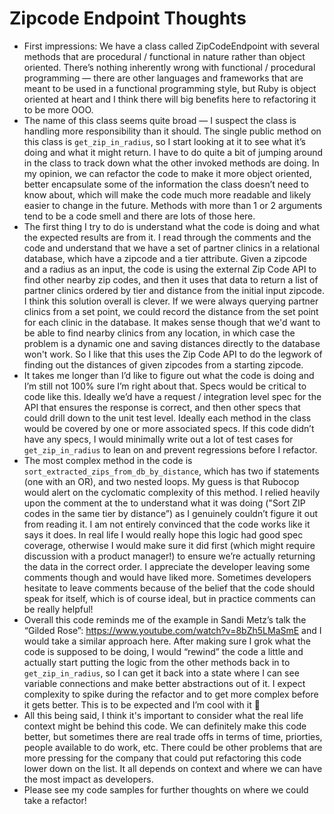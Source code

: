 # Zipcode Endpoint Thoughts

* First impressions: We have a class called ZipCodeEndpoint with several methods that are procedural / functional in nature rather than object oriented. There’s nothing inherently wrong with functional / procedural programming — there are other languages and frameworks that are meant to be used in a functional programming style, but Ruby is object oriented at heart and I think there will big benefits here to refactoring it to be more OOO.
* The name of this class seems quite broad — I suspect the class is handling more responsibility than it should. The single public method on this class is `get_zip_in_radius`, so I start looking at it to see what it’s doing and what it might return. I have to do quite a bit of jumping around in the class to track down what the other invoked methods are doing. In my opinion, we can refactor the code to make it more object oriented, better encapsulate some of the information the class doesn’t need to know about, which will make the code much more readable and likely easier to change in the future. Methods with more than 1 or 2 arguments tend to be a code smell and there are lots of those here. 
* The first thing I try to do is understand what the code is doing and what the expected results are from it. I read through the comments and the code and understand that we have a set of partner clinics in a relational database, which have a zipcode and a tier attribute. Given a zipcode and a radius as an input, the code is using the external Zip Code API to find other nearby zip codes, and then it uses that data to return a list of partner clinics ordered by tier and distance from the initial input zipcode. I think this solution overall is clever. If we were always querying partner clinics from a set point, we could record the distance from the set point for each clinic in the database. It makes sense though that we'd want to be able to find nearby clinics from any location, in which case the problem is a dynamic one and saving distances directly to the database won't work. So I like that this uses the Zip Code API to do the legwork of finding out the distances of given zipcodes from a starting zipcode.
* It takes me longer than I’d like to figure out what the code is doing and I’m still not 100% sure I’m right about that. Specs would be critical to code like this. Ideally we’d have a request / integration level spec for the API that ensures the response is correct, and then other specs that could drill down to the unit test level. Ideally each method in the class would be covered by one or more associated specs. If this code didn’t have any specs, I would minimally write out a lot of test cases for `get_zip_in_radius` to lean on and prevent regressions before I refactor. 
* The most complex method in the code is `sort_extracted_zips_from_db_by_distance`, which has two if statements (one with an OR), and two nested loops. My guess is that Rubocop would alert on the cyclomatic complexity of this method. I relied heavily upon the comment at the to understand what it was doing ("Sort ZIP codes in the same tier by distance”) as I genuinely couldn’t figure it out from reading it. I am not entirely convinced that the code works like it says it does. In real life I would really hope this logic had good spec coverage, otherwise I would make sure it did first (which might require discussion with a product manager!) to ensure we’re actually returning the data in the correct order. I  appreciate the developer leaving some comments though and would have liked more. Sometimes developers hesitate to leave comments because of the belief that the code should speak for itself, which is of course ideal, but in practice comments can be really helpful!
* Overall this code reminds me of the example in Sandi Metz’s talk the “Gilded Rose”: https://www.youtube.com/watch?v=8bZh5LMaSmE and I would take a similar approach here. After making sure I grok what the code is supposed to be doing, I would “rewind” the code a little and actually start putting the logic from the other methods back in to `get_zip_in_radius`, so I can get it back into a state where I can see variable connections and make better abstractions out of it. I expect complexity to spike during the refactor and to get more complex before it gets better. This is to be expected and I’m cool with it 🙂 
* All this being said, I think it's important to consider what the real life context might be behind this code. We can definitely make this code better, but sometimes there are real trade offs in terms of time, priorties, people available to do work, etc. There could be other problems that are more pressing for the company that could put refactoring this code lower down on the list. It all depends on context and where we can have the most impact as developers. 
* Please see my code samples for further thoughts on where we could take a refactor!

